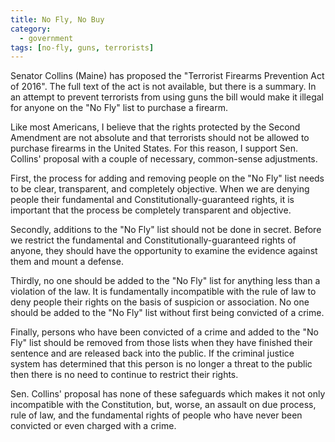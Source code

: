 ```yaml
---
title: No Fly, No Buy
category:
  - government
tags: [no-fly, guns, terrorists]
---
```


Senator Collins (Maine) has proposed the "Terrorist Firearms Prevention Act of
2016".  The full text of the act is not available, but there is a summary. In an
attempt to prevent terrorists from using guns the bill would make it illegal for
anyone on the "No Fly" list to purchase a firearm.

Like most Americans, I believe that the rights protected by the Second Amendment
are not absolute and that terrorists should not be allowed to purchase firearms
in the United States. For this reason, I support Sen. Collins' proposal
with a couple of necessary, common-sense adjustments.

First, the process for adding and removing people on the "No Fly" list needs to
be clear, transparent, and completely objective. When we are denying people
their fundamental and Constitutionally-guaranteed rights, it is important that
the process be completely transparent and objective.

Secondly, additions to the "No Fly" list should not be done in secret. Before we
restrict the fundamental and Constitutionally-guaranteed rights of anyone, they
should have the opportunity to examine the evidence against them and mount a
defense.

Thirdly, no one should be added to the "No Fly" list for anything less than a
violation of the law. It is fundamentally incompatible with the rule of law to
deny people their rights on the basis of suspicion or association. No one should
be added to the "No Fly" list without first being convicted of a crime.

Finally, persons who have been convicted of a crime and added to the "No Fly"
list should be removed from those lists when they have finished their sentence
and are released back into the public. If the criminal justice system has
determined that this person is no longer a threat to the public then there is
no need to continue to restrict their rights.

Sen. Collins' proposal has none of these safeguards which makes it not only
incompatible with the Constitution, but, worse, an assault on due process, rule
of law, and the fundamental rights of people who have never been convicted or
even charged with a crime.
